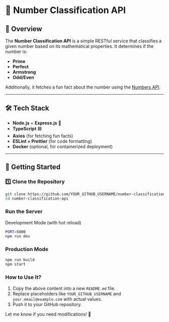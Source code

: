 # 🚀 Number Classification API

## 📖 Overview
The **Number Classification API** is a simple RESTful service that classifies a given number based on its mathematical properties. It determines if the number is:
- **Prime**
- **Perfect**
- **Armstrong**
- **Odd/Even**

Additionally, it fetches a fun fact about the number using the [Numbers API](http://numbersapi.com/).

---

## 🛠️ Tech Stack
- **Node.js** + **Express.js** 🚀
- **TypeScript** 🟦
- **Axios** (for fetching fun facts)
- **ESLint + Prettier** (for code formatting)
- **Docker** (optional, for containerized deployment)

---

## 🚀 Getting Started

### 1️⃣ **Clone the Repository**
```sh
git clone https://github.com/YOUR_GITHUB_USERNAME/number-classification-api.git
cd number-classification-api
```

### **Run the Server**
Development Mode (with hot reload)
```sh
PORT=5000
npm run dev
```

### **Production Mode**

```sh
npm run build
npm start
```

### **How to Use It?**
1. Copy the above content into a new `README.md` file.
2. Replace placeholders like `YOUR_GITHUB_USERNAME` and `your.email@example.com` with actual values.
3. Push it to your GitHub repository.

Let me know if you need modifications! 🚀
